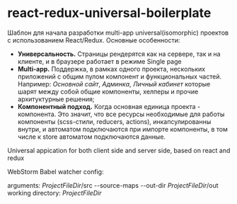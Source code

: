 # react-redux-universal-boilerplate
Шаблон для начала разработки multi-app universal(isomorphic) проектов с использованием React/Redux. 
Основные особенности:
- **Универсальность.** Страницы рендерятся как на сервере, так и на клиенте, и в браузере работает в режиме Single page
- **Multi-app.** Поддержка, в рамках одного проекта, нескольких приложений с общим пулом компонент и функциональных частей. Например: *Основной сайт*, *Админка*, *Личный кабинет* которые шарят между собой общие компоненты, хелперы и прочие архитуктурные решения;
- **Компонентный подход.** Когда основная единица проекта - компонента. Это значит, что все ресурсы необходимые для работы компоненты (scss-стили, reducers, actions), инкапсулированны внутри, и  автоматом подключаются при импорте компоненты, в том числе к store автоматом подключаются данные.

Universal appication for both client side and server side, based on react and redux

WebStorm Babel watcher config:

arguments: $ProjectFileDir$/src --source-maps --out-dir $ProjectFileDir$/out
working directory: $ProjectFileDir$

